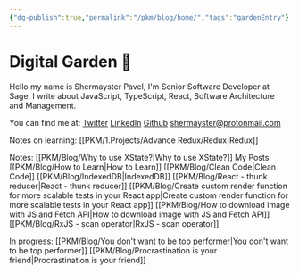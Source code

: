 ```yaml
---
{"dg-publish":true,"permalink":"/pkm/blog/home/","tags":"gardenEntry"}
---
```



# Digital Garden 🌴
Hello my name is Shermayster Pavel, I'm Senior Software Developer at Sage. I write about JavaScript, TypeScript, React, Software Architecture and Management.

You can find me at: 
[Twitter](https://twitter.com/ShermPavel)
[LinkedIn](www.linkedin.com/in/shermpavel)
[Github](https://github.com/Shermayster)
shermayster@protonmail.com

Notes on learning:
[[PKM/1.Projects/Advance Redux/Redux\|Redux]]

Notes: 
[[PKM/Blog/Why to use XState?\|Why to use XState?]]
My Posts:
[[PKM/Blog/How to Learn\|How to Learn]]
[[PKM/Blog/Clean Code\|Clean Code]]
[[PKM/Blog/IndexedDB\|IndexedDB]]
[[PKM/Blog/React - thunk reducer\|React - thunk reducer]]
[[PKM/Blog/Create custom render function for more scalable tests in your React app\|Create custom render function for more scalable tests in your React app]]
[[PKM/Blog/How to download image with JS and Fetch API\|How to download image with JS and Fetch API]]
[[PKM/Blog/RxJS - scan operator\|RxJS - scan operator]]

In progress:
[[PKM/Blog/You don't want to be top performer\|You don't want to be top performer]]
[[PKM/Blog/Procrastination is your friend\|Procrastination is your friend]]


